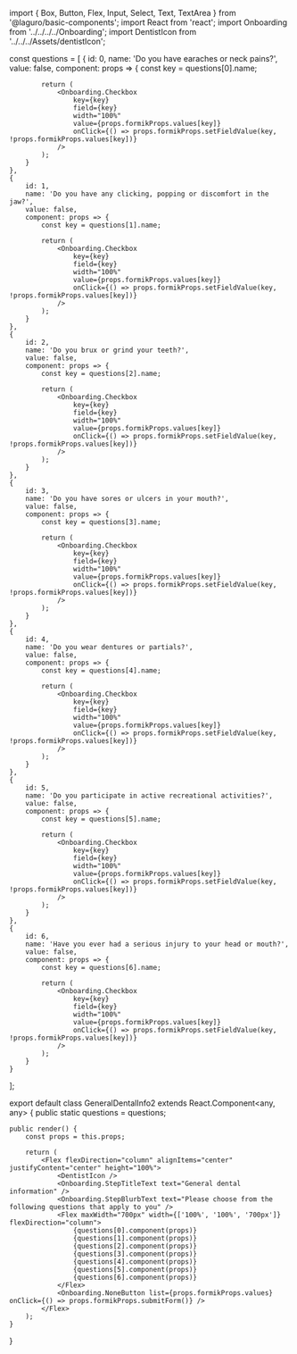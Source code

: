 import { Box, Button, Flex, Input, Select, Text, TextArea } from '@laguro/basic-components';
import React from 'react';
import Onboarding from '../../../../Onboarding';
import DentistIcon from '../../../Assets/dentistIcon';

const questions = [
    {
        id: 0,
        name: 'Do you have earaches or neck pains?',
        value: false,
        component: props => {
            const key = questions[0].name;

            return (
                <Onboarding.Checkbox
                    key={key}
                    field={key}
                    width="100%"
                    value={props.formikProps.values[key]}
                    onClick={() => props.formikProps.setFieldValue(key, !props.formikProps.values[key])}
                />
            );
        }
    },
    {
        id: 1,
        name: 'Do you have any clicking, popping or discomfort in the jaw?',
        value: false,
        component: props => {
            const key = questions[1].name;

            return (
                <Onboarding.Checkbox
                    key={key}
                    field={key}
                    width="100%"
                    value={props.formikProps.values[key]}
                    onClick={() => props.formikProps.setFieldValue(key, !props.formikProps.values[key])}
                />
            );
        }
    },
    {
        id: 2,
        name: 'Do you brux or grind your teeth?',
        value: false,
        component: props => {
            const key = questions[2].name;

            return (
                <Onboarding.Checkbox
                    key={key}
                    field={key}
                    width="100%"
                    value={props.formikProps.values[key]}
                    onClick={() => props.formikProps.setFieldValue(key, !props.formikProps.values[key])}
                />
            );
        }
    },
    {
        id: 3,
        name: 'Do you have sores or ulcers in your mouth?',
        value: false,
        component: props => {
            const key = questions[3].name;

            return (
                <Onboarding.Checkbox
                    key={key}
                    field={key}
                    width="100%"
                    value={props.formikProps.values[key]}
                    onClick={() => props.formikProps.setFieldValue(key, !props.formikProps.values[key])}
                />
            );
        }
    },
    {
        id: 4,
        name: 'Do you wear dentures or partials?',
        value: false,
        component: props => {
            const key = questions[4].name;

            return (
                <Onboarding.Checkbox
                    key={key}
                    field={key}
                    width="100%"
                    value={props.formikProps.values[key]}
                    onClick={() => props.formikProps.setFieldValue(key, !props.formikProps.values[key])}
                />
            );
        }
    },
    {
        id: 5,
        name: 'Do you participate in active recreational activities?',
        value: false,
        component: props => {
            const key = questions[5].name;

            return (
                <Onboarding.Checkbox
                    key={key}
                    field={key}
                    width="100%"
                    value={props.formikProps.values[key]}
                    onClick={() => props.formikProps.setFieldValue(key, !props.formikProps.values[key])}
                />
            );
        }
    },
    {
        id: 6,
        name: 'Have you ever had a serious injury to your head or mouth?',
        value: false,
        component: props => {
            const key = questions[6].name;

            return (
                <Onboarding.Checkbox
                    key={key}
                    field={key}
                    width="100%"
                    value={props.formikProps.values[key]}
                    onClick={() => props.formikProps.setFieldValue(key, !props.formikProps.values[key])}
                />
            );
        }
    }
];

export default class GeneralDentalInfo2 extends React.Component<any, any> {
    public static questions = questions;

    public render() {
        const props = this.props;

        return (
            <Flex flexDirection="column" alignItems="center" justifyContent="center" height="100%">
                <DentistIcon />
                <Onboarding.StepTitleText text="General dental information" />
                <Onboarding.StepBlurbText text="Please choose from the following questions that apply to you" />
                <Flex maxWidth="700px" width={['100%', '100%', '700px']} flexDirection="column">
                    {questions[0].component(props)}
                    {questions[1].component(props)}
                    {questions[2].component(props)}
                    {questions[3].component(props)}
                    {questions[4].component(props)}
                    {questions[5].component(props)}
                    {questions[6].component(props)}
                </Flex>
                <Onboarding.NoneButton list={props.formikProps.values} onClick={() => props.formikProps.submitForm()} />
            </Flex>
        );
    }
}
